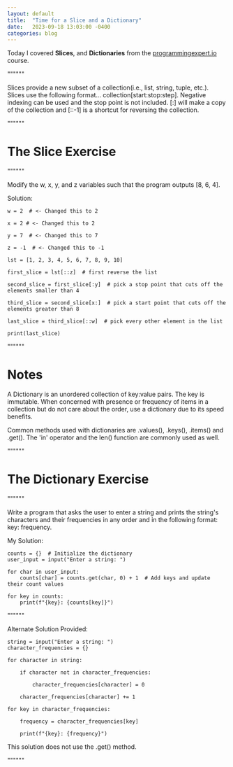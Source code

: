 ```yaml
---
layout: default
title:  "Time for a Slice and a Dictionary"
date:   2023-09-18 13:03:00 -0400
categories: blog
---
```

Today I covered __Slices__, and __Dictionaries__ from the [programmingexpert.io][course-site] course. 

""""""

Slices provide a new subset of a collection(i.e., list, string, tuple, etc.). Slices use the following format... 
collection[start:stop:step]. Negative indexing can be used and the stop point is not included. [:] will make a copy of the collection and [::-1] is a shortcut for reversing the collection.

""""""

# The Slice Exercise

""""""

Modify the w, x, y, and z variables such that the program outputs [8, 6, 4].

Solution:

    w = 2  # <- Changed this to 2

    x = 2 # <- Changed this to 2

    y = 7  # <- Changed this to 7

    z = -1  # <- Changed this to -1

    lst = [1, 2, 3, 4, 5, 6, 7, 8, 9, 10]

    first_slice = lst[::z]  # first reverse the list

    second_slice = first_slice[:y]  # pick a stop point that cuts off the elements smaller than 4

    third_slice = second_slice[x:]  # pick a start point that cuts off the elements greater than 8

    last_slice = third_slice[::w]  # pick every other element in the list

    print(last_slice)

""""""

# Notes

A Dictionary is an unordered collection of key:value pairs. The key is immutable. When concerned with presence or frequency of items in a collection but do not care about the order, use a dictionary due to its speed benefits. 

Common methods used with dictionaries are .values(), .keys(), .items() and .get(). The 'in' operator and the len() function are commonly used as well.

""""""

# The Dictionary Exercise

""""""

Write a program that asks the user to enter a string and prints the string's characters and their frequencies in any order and in the following format: key: frequency.

My Solution: 

    counts = {}  # Initialize the dictionary
    user_input = input("Enter a string: ")

    for char in user_input:
        counts[char] = counts.get(char, 0) + 1  # Add keys and update their count values

    for key in counts:
        print(f"{key}: {counts[key]}")

""""""

Alternate Solution Provided:

    string = input("Enter a string: ")
    character_frequencies = {}

    for character in string:

        if character not in character_frequencies:

            character_frequencies[character] = 0

        character_frequencies[character] += 1

    for key in character_frequencies:

        frequency = character_frequencies[key]

        print(f"{key}: {frequency}")

This solution does not use the .get() method.

""""""

[course-site]: https://www.programmingexpert.io/index
